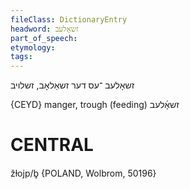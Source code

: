 ```yaml
---
fileClass: DictionaryEntry
headword: זשאָלעב
part_of_speech: 
etymology: 
tags: 
---
```

זשאָלעב
־עס
דער
זשאַלאָב, זשלויב

{CEYD}
manger, trough (feeding) זשאָ֜לעב

CENTRAL
========

žɫojp/b̥ {POLAND, Wolbrom, 50196}
